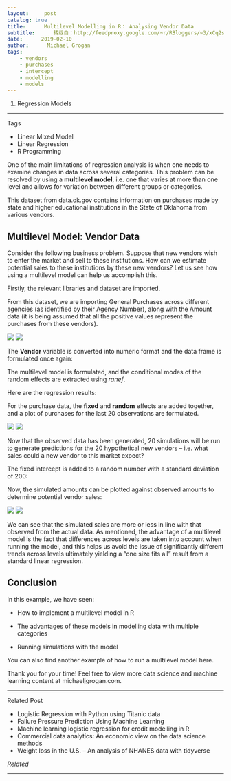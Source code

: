 ```yaml
---
layout:     post
catalog: true
title:      Multilevel Modelling in R： Analysing Vendor Data
subtitle:      转载自：http://feedproxy.google.com/~r/RBloggers/~3/xCq2sKcA8Nw/
date:      2019-02-10
author:      Michael Grogan
tags:
    - vendors
    - purchases
    - intercept
    - modelling
    - models
---
```


1. Regression Models


****

Tags



- Linear Mixed Model
- Linear Regression
- R Programming

One of the main limitations of regression analysis is when one needs to examine changes in data across several categories. This problem can be resolved by using a **multilevel model**, i.e. one that varies at more than one level and allows for variation between different groups or categories.

This dataset from data.ok.gov contains information on purchases made by state and higher educational institutions in the State of Oklahoma from various vendors.

## Multilevel Model: Vendor Data

Consider the following business problem. Suppose that new vendors wish to enter the market and sell to these institutions. How can we estimate potential sales to these institutions by these new vendors? Let us see how using a multilevel model can help us accomplish this.

Firstly, the relevant libraries and dataset are imported.

From this dataset, we are importing General Purchases across different agencies (as identified by their Agency Number), along with the Amount data (it is being assumed that all the positive values represent the purchases from these vendors).

![](https://i1.wp.com/www.michaeljgrogan.com/wp-content/uploads/2019/02/Screenshot-from-2019-02-10-19-39-45-1.png?resize=385%2C454&ssl=1)
![](https://i1.wp.com/www.michaeljgrogan.com/wp-content/uploads/2019/02/Screenshot-from-2019-02-10-19-39-45-1.png?resize=385%2C454&ssl=1)


The **Vendor** variable is converted into numeric format and the data frame is formulated once again:

The multilevel model is formulated, and the conditional modes of the random effects are extracted using *ranef*.

Here are the regression results:

For the purchase data, the **fixed** and **random** effects are added together, and a plot of purchases for the last 20 observations are formulated.

![](https://i2.wp.com/www.michaeljgrogan.com/wp-content/uploads/2019/02/purchases-1.png?w=450&ssl=1)
![](https://i2.wp.com/www.michaeljgrogan.com/wp-content/uploads/2019/02/purchases-1.png?w=450&ssl=1)


Now that the observed data has been generated, 20 simulations will be run to generate predictions for the 20 hypothetical new vendors – i.e. what sales could a new vendor to this market expect?

The fixed intercept is added to a random number with a standard deviation of 200:

Now, the simulated amounts can be plotted against observed amounts to determine potential vendor sales:

![](https://i1.wp.com/www.michaeljgrogan.com/wp-content/uploads/2019/02/observed-vs-simulated-1.png?w=450&ssl=1)
![](https://i1.wp.com/www.michaeljgrogan.com/wp-content/uploads/2019/02/observed-vs-simulated-1.png?w=450&ssl=1)


We can see that the simulated sales are more or less in line with that observed from the actual data. As mentioned, the advantage of a multilevel model is the fact that differences across levels are taken into account when running the model, and this helps us avoid the issue of significantly different trends across levels ultimately yielding a “one size fits all” result from a standard linear regression.

## Conclusion

In this example, we have seen:



- How to implement a multilevel model in R

- The advantages of these models in modelling data with multiple categories

- Running simulations with the model


You can also find another example of how to run a multilevel model here.

Thank you for your time! Feel free to view more data science and machine learning content at michaeljgrogan.com.

****

Related Post



- Logistic Regression with Python using Titanic data
- Failure Pressure Prediction Using Machine Learning
- Machine learning logistic regression for credit modelling in R
- Commercial data analytics: An economic view on the data science methods
- Weight loss in the U.S. – An analysis of NHANES data with tidyverse



*Related*








---
